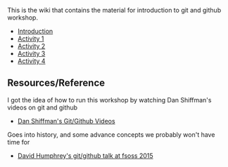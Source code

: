 This is the wiki that contains the material for introduction to git and github workshop.

* [Introduction](introduction)
* [Activity 1](activity-1)
* [Activity 2](activity-2)
* [Activity 3](activity-3)
* [Activity 4](activity-4)

## Resources/Reference
I got the idea of how to run this workshop by watching Dan Shiffman's videos on git and github
* [Dan Shiffman's Git/Github Videos](https://www.youtube.com/playlist?list=PLRqwX-V7Uu6ZF9C0YMKuns9sLDzK6zoiV)

Goes into history, and some advance concepts we probably won't have time for
* [David Humphrey's git/github talk at fsoss 2015](https://www.youtube.com/watch?v=VKArpO69cIw)